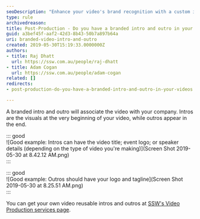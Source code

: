 ```yaml
---
seoDescription: "Enhance your video's brand recognition with a custom intro and outro featuring your company logo and tagline."
type: rule
archivedreason: 
title: Post-Production - Do you have a branded intro and outro in your videos?
guid: a3bef45f-aaf2-42d3-8b43-50b7a897b64a
uri: branded-video-intro-and-outro
created: 2019-05-30T15:19:33.0000000Z
authors:
- title: Raj Dhatt
  url: https://ssw.com.au/people/raj-dhatt
- title: Adam Cogan
  url: https://ssw.com.au/people/adam-cogan
related: []
redirects:
- post-production-do-you-have-a-branded-intro-and-outro-in-your-videos

---
```


A branded intro and outro will associate the video with your company. Intros are the visuals at the very beginning of your video, while outros appear in the end.

<!--endintro-->

::: good  
![Good example: Intros can have the video title; event logo; or speaker details (depending on the type of video you're making)](Screen Shot 2019-05-30 at 8.42.12 AM.png)  
:::

::: good  
![Good example: Outros should have your logo and tagline](Screen Shot 2019-05-30 at 8.25.51 AM.png)  
:::

You can get your own video reusable intros and outros at [SSW's Video Production services page](https://www.ssw.com.au/ssw/Consulting/Video-Production/Video-Production-Reusable-Extras.aspx).
